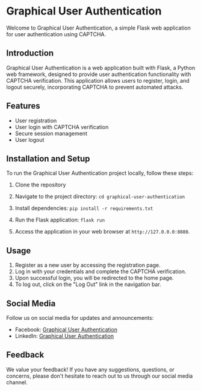 # Graphical User Authentication

Welcome to Graphical User Authentication, a simple Flask web application for user authentication using CAPTCHA.

## Introduction

Graphical User Authentication is a web application built with Flask, a Python web framework, designed to provide user authentication functionality with CAPTCHA verification. This application allows users to register, login, and logout securely, incorporating CAPTCHA to prevent automated attacks.

## Features

- User registration
- User login with CAPTCHA verification
- Secure session management
- User logout

## Installation and Setup

To run the Graphical User Authentication project locally, follow these steps:

1. Clone the repository

2. Navigate to the project directory:
    ``` cd graphical-user-authentication ```

3. Install dependencies:
    ``` pip install -r requirements.txt ```

4. Run the Flask application:
    ``` flask run ```

5. Access the application in your web browser at `http://127.0.0.0:8080`.

## Usage

1. Register as a new user by accessing the registration page.
2. Log in with your credentials and complete the CAPTCHA verification.
3. Upon successful login, you will be redirected to the home page.
4. To log out, click on the "Log Out" link in the navigation bar.

## Social Media

Follow us on social media for updates and announcements:

- Facebook: [Graphical User Authentication](https://www.facebook.com/thedeveshpatil)
- LinkedIn: [Graphical User Authentication](https://www.linkedin.com/in/thedeveshpatil)

## Feedback

We value your feedback! If you have any suggestions, questions, or concerns, please don't hesitate to reach out to us through our social media channel.
